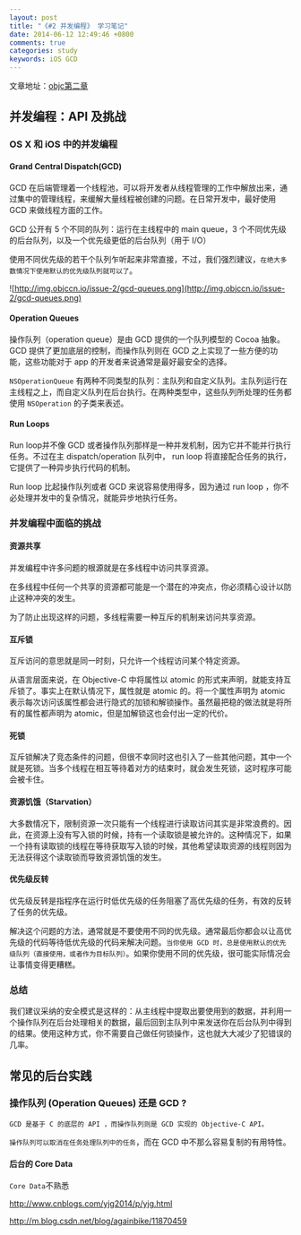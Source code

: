 ```yaml
---
layout: post
title: "《#2 并发编程》 学习笔记"
date: 2014-06-12 12:49:46 +0800
comments: true
categories: study
keywords: iOS GCD
---
```

文章地址：[objc第二章](http://objccn.io/issue-2/)

## 并发编程：API 及挑战

### OS X 和 iOS 中的并发编程
#### Grand Central Dispatch(GCD)

GCD 在后端管理着一个线程池，可以将开发者从线程管理的工作中解放出来，通过集中的管理线程，来缓解大量线程被创建的问题。在日常开发中，最好使用 GCD 来做线程方面的工作。

GCD 公开有 5 个不同的队列：运行在主线程中的 main queue，3 个不同优先级的后台队列，以及一个优先级更低的后台队列（用于 I/O）

使用不同优先级的若干个队列乍听起来非常直接，不过，我们强烈建议，`在绝大多数情况下使用默认的优先级队列就可以了`。

![http://img.objccn.io/issue-2/gcd-queues.png](http://img.objccn.io/issue-2/gcd-queues.png)

#### Operation Queues

操作队列（operation queue）是由 GCD 提供的一个队列模型的 Cocoa 抽象。GCD 提供了更加底层的控制，而操作队列则在 GCD 之上实现了一些方便的功能，这些功能对于 app 的开发者来说通常是最好最安全的选择。

`NSOperationQueue` 有两种不同类型的队列：主队列和自定义队列。主队列运行在主线程之上，而自定义队列在后台执行。在两种类型中，这些队列所处理的任务都使用 `NSOperation` 的子类来表述。

#### Run Loops
Run loop并不像 GCD 或者操作队列那样是一种并发机制，因为它并不能并行执行任务。不过在主 dispatch/operation 队列中， run loop 将直接配合任务的执行，它提供了一种异步执行代码的机制。

Run loop 比起操作队列或者 GCD 来说容易使用得多，因为通过 run loop ，你不必处理并发中的复杂情况，就能异步地执行任务。

### 并发编程中面临的挑战
#### 资源共享
并发编程中许多问题的根源就是在多线程中访问共享资源。

在多线程中任何一个共享的资源都可能是一个潜在的冲突点，你必须精心设计以防止这种冲突的发生。

为了防止出现这样的问题，多线程需要一种互斥的机制来访问共享资源。

#### 互斥锁
互斥访问的意思就是同一时刻，只允许一个线程访问某个特定资源。

从语言层面来说，在 Objective-C 中将属性以 atomic 的形式来声明，就能支持互斥锁了。事实上在默认情况下，属性就是 atomic 的。将一个属性声明为 atomic 表示每次访问该属性都会进行隐式的加锁和解锁操作。虽然最把稳的做法就是将所有的属性都声明为 atomic，但是加解锁这也会付出一定的代价。

#### 死锁
互斥锁解决了竞态条件的问题，但很不幸同时这也引入了一些其他问题，其中一个就是死锁。当多个线程在相互等待着对方的结束时，就会发生死锁，这时程序可能会被卡住。

#### 资源饥饿（Starvation）
大多数情况下，限制资源一次只能有一个线程进行读取访问其实是非常浪费的。因此，在资源上没有写入锁的时候，持有一个读取锁是被允许的。这种情况下，如果一个持有读取锁的线程在等待获取写入锁的时候，其他希望读取资源的线程则因为无法获得这个读取锁而导致资源饥饿的发生。

#### 优先级反转
优先级反转是指程序在运行时低优先级的任务阻塞了高优先级的任务，有效的反转了任务的优先级。

解决这个问题的方法，通常就是不要使用不同的优先级。通常最后你都会以让高优先级的代码等待低优先级的代码来解决问题。`当你使用 GCD 时，总是使用默认的优先级队列（直接使用，或者作为目标队列）`。如果你使用不同的优先级，很可能实际情况会让事情变得更糟糕。

### 总结

我们建议采纳的安全模式是这样的：从主线程中提取出要使用到的数据，并利用一个操作队列在后台处理相关的数据，最后回到主队列中来发送你在后台队列中得到的结果。使用这种方式，你不需要自己做任何锁操作，这也就大大减少了犯错误的几率。


## 常见的后台实践
### 操作队列 (Operation Queues) 还是 GCD ?
`GCD 是基于 C 的底层的 API ，而操作队列则是 GCD 实现的 Objective-C API。`

`操作队列可以取消在任务处理队列中的任务`，而在 GCD 中不那么容易复制的有用特性。

#### 后台的 Core Data
`Core Data`不熟悉

http://www.cnblogs.com/yjg2014/p/yjg.html

http://m.blog.csdn.net/blog/againbike/11870459